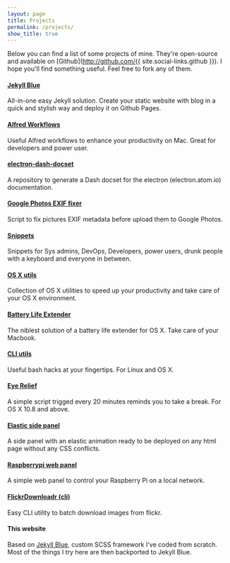 ```yaml
---
layout: page
title: Projects
permalink: /projects/
show_title: true
---
```


Below you can find a list of some projects of mine. They're open-source and available on [Github](http://github.com/{{ site.social-links.github }}). I hope you'll find something useful. Feel free to fork any of them.

#### [Jekyll Blue](http://github.com/pirafrank/jekyll-blue)
All-in-one easy Jekyll solution. Create your static website with blog in a quick and stylish way and deploy it on Github Pages.

#### [Alfred Workflows](https://github.com/pirafrank/alfred_workflows)
Useful Alfred workflows to enhance your productivity on Mac. Great for developers and power user.

#### [electron-dash-docset](https://github.com/pirafrank/electron-dash-docset)
A repository to generate a Dash docset for the electron (electron.atom.io) documentation.

#### [Google Photos EXIF fixer](https://github.com/pirafrank/Google-Photos-EXIF-fixer)
Script to fix pictures EXIF metadata before upload them to Google Photos.

#### [Snippets](https://github.com/pirafrank/snippets)
Snippets for Sys admins, DevOps, Developers, power users, drunk people with a keyboard and everyone in between.

#### [OS X utils](https://github.com/pirafrank/OSX_utils)
Collection of OS X utilities to speed up your productivity and take care of your OS X environment.

#### [Battery Life Extender](https://github.com/pirafrank/battery_life_extender)
The niblest solution of a battery life extender for OS X. Take care of your Macbook.

#### [CLI utils](https://github.com/pirafrank/CLI_utils)
Useful bash hacks at your fingertips. For Linux and OS X.

#### [Eye Relief](https://github.com/pirafrank/Eye_Relief)
A simple script trigged every 20 minutes reminds you to take a break. For OS X 10.8 and above.

#### [Elastic side panel](https://github.com/pirafrank/elastic-side-panel)
A side panel with an elastic animation ready to be deployed on any html page without any CSS conflicts.

#### [Raspberrypi web panel](https://github.com/pirafrank/raspberrypi-web-panel)
A simple web panel to control your Raspberry Pi on a local network.

#### [FlickrDownloadr (cli)](https://github.com/pirafrank/FlickrDownloadr_cli)
Easy CLI utility to batch download images from flickr.

#### This website
Based on [Jekyll Blue](http://github.com/pirafrank/jekyll-blue), custom SCSS framework I've coded from scratch. Most of the things I try here are then backported to Jekyll Blue.
